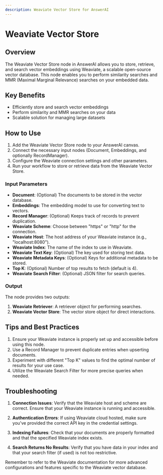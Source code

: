 ```yaml
---
description: Weaviate Vector Store for AnswerAI
---
```


# Weaviate Vector Store

## Overview

The Weaviate Vector Store node in AnswerAI allows you to store, retrieve, and search vector embeddings using Weaviate, a scalable open-source vector database. This node enables you to perform similarity searches and MMR (Maximal Marginal Relevance) searches on your embedded data.

## Key Benefits

- Efficiently store and search vector embeddings
- Perform similarity and MMR searches on your data
- Scalable solution for managing large datasets

## How to Use

1. Add the Weaviate Vector Store node to your AnswerAI canvas.
2. Connect the necessary input nodes (Document, Embeddings, and optionally RecordManager).
3. Configure the Weaviate connection settings and other parameters.
4. Run your workflow to store or retrieve data from the Weaviate Vector Store.

### Input Parameters

- **Document**: (Optional) The documents to be stored in the vector database.
- **Embeddings**: The embedding model to use for converting text to vectors.
- **Record Manager**: (Optional) Keeps track of records to prevent duplication.
- **Weaviate Scheme**: Choose between "https" or "http" for the connection.
- **Weaviate Host**: The host address of your Weaviate instance (e.g., "localhost:8080").
- **Weaviate Index**: The name of the index to use in Weaviate.
- **Weaviate Text Key**: (Optional) The key used for storing text data.
- **Weaviate Metadata Keys**: (Optional) Keys for additional metadata to be stored.
- **Top K**: (Optional) Number of top results to fetch (default is 4).
- **Weaviate Search Filter**: (Optional) JSON filter for search queries.

### Output

The node provides two outputs:

1. **Weaviate Retriever**: A retriever object for performing searches.
2. **Weaviate Vector Store**: The vector store object for direct interactions.

## Tips and Best Practices

1. Ensure your Weaviate instance is properly set up and accessible before using this node.
2. Use a Record Manager to prevent duplicate entries when upserting documents.
3. Experiment with different "Top K" values to find the optimal number of results for your use case.
4. Utilize the Weaviate Search Filter for more precise queries when needed.

## Troubleshooting

1. **Connection Issues**: Verify that the Weaviate host and scheme are correct. Ensure that your Weaviate instance is running and accessible.

2. **Authentication Errors**: If using Weaviate cloud hosted, make sure you've provided the correct API key in the credential settings.

3. **Indexing Failures**: Check that your documents are properly formatted and that the specified Weaviate index exists.

4. **Search Returns No Results**: Verify that you have data in your index and that your search filter (if used) is not too restrictive.

<!-- TODO: Add a screenshot of the Weaviate Vector Store node configuration in the AnswerAI canvas -->

Remember to refer to the Weaviate documentation for more advanced configurations and features specific to the Weaviate vector database.

